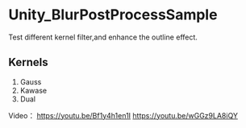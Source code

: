 # Unity_BlurPostProcessSample
Test different kernel filter,and enhance the outline effect.
## Kernels 
1. Gauss
2. Kawase
3. Dual

Video：
https://youtu.be/Bf1y4h1en1I
https://youtu.be/wGGz9LA8iQY
